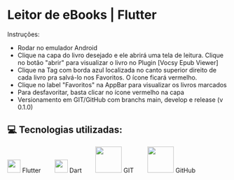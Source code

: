# Leitor de eBooks | Flutter
Instruções:
- Rodar no emulador Android
- Clique na capa do livro desejado e ele abrirá uma tela de leitura. Clique no botão "abrir" para visualizar o livro no Plugin [Vocsy Epub Viewer]
- Clique na Tag com borda azul localizada no canto superior direito de cada livro pra salvá-lo nos Favoritos. O ícone ficará vermelho.
- Clique no label "Favoritos" na AppBar para visualizar os livros marcados
- Para desfavoritar, basta clicar no ícone vermelho na capa
- Versionamento em GIT/GitHub com branchs main, develop e release (v 0.1.0)
## 💻 Tecnologias utilizadas:
<img src="https://github.com/user-attachments/assets/938beb0b-cf77-47f1-8c0a-75af98f09dfb" width="30"> Flutter &nbsp;&nbsp;&nbsp;&nbsp;&nbsp;&nbsp;
<img src="https://github.com/user-attachments/assets/39ac5aee-49b3-4a87-9da5-f6fc4d34b86b" width="30"> Dart &nbsp;&nbsp;&nbsp;&nbsp;&nbsp;&nbsp;
<img src="https://github.com/user-attachments/assets/101f5de8-aa1f-46fb-97ea-a435faec14bb" width="60"> GIT &nbsp;&nbsp;&nbsp;&nbsp;&nbsp;&nbsp;
<img src="https://github.com/user-attachments/assets/17192456-2ac8-4609-bcf9-2fbf7dc672b3" width="60"> GitHub &nbsp;&nbsp;&nbsp;&nbsp;&nbsp;&nbsp;
